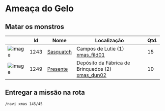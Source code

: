 # Ameaça do Gelo

## Matar os monstros

| | Id | Nome | Localização | Qtd. |
| - | - | - | - | - |
| ![image](https://file5s.ratemyserver.net/mobs/1243.gif) | 1243 | [Sasquatch](https://ratemyserver.net/mob_db.php?mob_id=1243&small=1&back=1) | Campos de Lutie (1)<br>[xmas_fild01](https://ratemyserver.net/index.php?page=npc_shop_warp&map=xmas_fild01) | 15 |
| ![image](https://file5s.ratemyserver.net/mobs/1249.gif) | 1249 | [Presente](https://ratemyserver.net/mob_db.php?mob_id=1249&small=1&back=1) | Depósito da Fábrica de Brinquedos (2)<br>[xmas_dun02](https://ratemyserver.net/index.php?page=npc_shop_warp&map=xmas_dun02) | 10 |

## Entregar a missão na rota

```
/navi xmas 145/45
```
